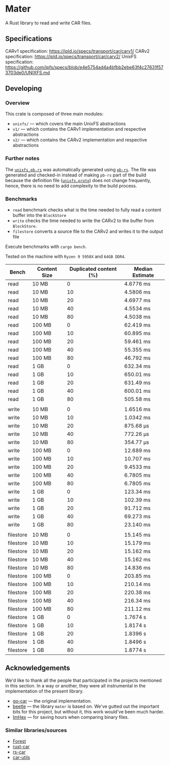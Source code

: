 # Mater

A Rust library to read and write CAR files.

## Specifications

CARv1 specification: https://ipld.io/specs/transport/car/carv1/
CARv2 specification: https://ipld.io/specs/transport/car/carv2/
UnixFS specification: https://github.com/ipfs/specs/blob/e4e5754ad4a4bfbb2ebe63f4c27631f573703de0/UNIXFS.md

## Developing

### Overview

This crate is composed of three main modules:

- `unixfs/` — which covers the main UnixFS abstractions
- `v1/` — which contains the CARv1 implementation and respective abstractions
- `v2/` — which contains the CARv2 implementation and respective abstractions

### Further notes

The [`unixfs_pb.rs`](src/unixfs/unixfs_pb.rs) was automatically generated using
[`pb-rs`](https://github.com/tafia/quick-protobuf/tree/master/pb-rs).
The file was generated and checked-in instead of making `pb-rs` part of the build
because the definition file ([`unixfs.proto`](src/unixfs/unixfs.proto)) does not
change frequently, hence, there is no need to add complexity to the build process.

### Benchmarks

- `read` benchmark checks what is the time needed to fully read a content buffer into the `BlockStore`
- `write` checks the time needed to write the CARv2 to the buffer from `BlockStore`.
- `filestore` converts a source file to the CARv2 and writes it to the output file

Execute benchmarks with `cargo bench`.

Tested on the machine with `Ryzen 9 5950X` and `64GB DDR4`.

| Bench     | Content Size | Duplicated content (%) | Median Estimate |
| --------- | ------------ | ---------------------- | --------------- |
| read      | 10 MB        | 0                      | 4.6776 ms       |
| read      | 10 MB        | 10                     | 4.5806 ms       |
| read      | 10 MB        | 20                     | 4.6977 ms       |
| read      | 10 MB        | 40                     | 4.5534 ms       |
| read      | 10 MB        | 80                     | 4.5038 ms       |
| read      | 100 MB       | 0                      | 62.419 ms       |
| read      | 100 MB       | 10                     | 60.895 ms       |
| read      | 100 MB       | 20                     | 59.461 ms       |
| read      | 100 MB       | 40                     | 55.355 ms       |
| read      | 100 MB       | 80                     | 46.792 ms       |
| read      | 1 GB         | 0                      | 632.34 ms       |
| read      | 1 GB         | 10                     | 650.01 ms       |
| read      | 1 GB         | 20                     | 631.49 ms       |
| read      | 1 GB         | 40                     | 600.01 ms       |
| read      | 1 GB         | 80                     | 505.58 ms       |
|           |              |                        |                 |
| write     | 10 MB        | 0                      | 1.6516 ms       |
| write     | 10 MB        | 10                     | 1.0342 ms       |
| write     | 10 MB        | 20                     | 875.68 µs       |
| write     | 10 MB        | 40                     | 772.26 µs       |
| write     | 10 MB        | 80                     | 354.77 µs       |
| write     | 100 MB       | 0                      | 12.689 ms       |
| write     | 100 MB       | 10                     | 10.707 ms       |
| write     | 100 MB       | 20                     | 9.4533 ms       |
| write     | 100 MB       | 40                     | 6.7805 ms       |
| write     | 100 MB       | 80                     | 6.7805 ms       |
| write     | 1 GB         | 0                      | 123.34 ms       |
| write     | 1 GB         | 10                     | 102.39 ms       |
| write     | 1 GB         | 20                     | 91.712 ms       |
| write     | 1 GB         | 40                     | 69.273 ms       |
| write     | 1 GB         | 80                     | 23.140 ms       |
|           |              |                        |                 |
| filestore | 10 MB        | 0                      | 15.145 ms       |
| filestore | 10 MB        | 10                     | 15.179 ms       |
| filestore | 10 MB        | 20                     | 15.162 ms       |
| filestore | 10 MB        | 40                     | 15.162 ms       |
| filestore | 10 MB        | 80                     | 14.836 ms       |
| filestore | 100 MB       | 0                      | 203.85 ms       |
| filestore | 100 MB       | 10                     | 210.14 ms       |
| filestore | 100 MB       | 20                     | 220.38 ms       |
| filestore | 100 MB       | 40                     | 216.34 ms       |
| filestore | 100 MB       | 80                     | 211.12 ms       |
| filestore | 1 GB         | 0                      | 1.7674 s        |
| filestore | 1 GB         | 10                     | 1.8174 s        |
| filestore | 1 GB         | 20                     | 1.8396 s        |
| filestore | 1 GB         | 40                     | 1.8496 s        |
| filestore | 1 GB         | 80                     | 1.8774 s        |

## Acknowledgements

We'd like to thank all the people that participated in the projects mentioned in this section.
In a way or another, they were all instrumental in the implementation of the present library.

- [go-car](https://github.com/ipld/go-car) — the original implementation.
- [beetle](https://github.com/n0-computer/beetle) — the library `mater` is based on.
  We've gutted out the important bits for this project, but without it, this work would've been much harder.
- [ImHex](https://github.com/WerWolv/ImHex) — for saving hours when comparing binary files.

### Similar libraries/sources

- [Forest](https://github.com/ChainSafe/forest/blob/62e55df27a091ba7993a60cc1e72622ad8e25151/src/utils/db/car_stream.rs#L155)
- [rust-car](https://github.com/jaeaster/rust-car)
- [rs-car](https://github.com/dapplion/rs-car)
- [car-utils](https://github.com/blocklessnetwork/car-utils)
